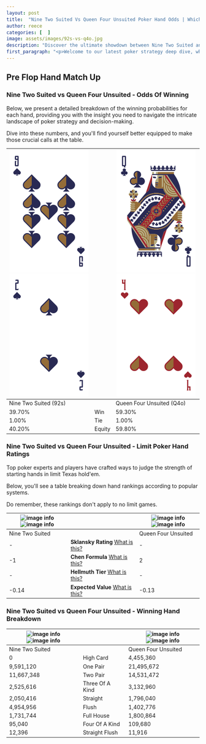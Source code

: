 ```yaml
---
layout: post
title:  "Nine Two Suited Vs Queen Four Unsuited Poker Hand Odds | Which Is The Better Hand In Poker? A Complete Guide"
author: reece
categories: [  ]
image: assets/images/92s-vs-q4o.jpg
description: "Discover the ultimate showdown between Nine Two Suited and Queen Four Unsuited in poker! Uncover the odds, strategies, and scenarios where one hand triumphs over the other. Get ready to up your poker game with this thrilling analysis."
first_paragraph: "<p>Welcome to our latest poker strategy deep dive, where we're pitting two distinct hands against each other in a high-stakes showdown: Nine Two Suited vs Queen Four Unsuited.</p><p>In the dynamic world of poker, every decision counts, and knowing which hand holds the upper hand is key to your success at the table.</p><p>In this article, we'll dissect these two hands, explore the scenarios where one dominates the other, and equip you with the knowledge to make strategic choices that can tip the odds in your favor.</p><p>Get ready to unravel the intriguing dynamics of these poker hands and elevate your game to new heights.</p>"
---
```




[comment]: # (sp0)

## Pre Flop Hand Match Up

<div class="table hand-ratings" markdown="1"> 



### Nine Two Suited vs Queen Four Unsuited - Odds Of Winning

Below, we present a detailed breakdown of the winning probabilities for each hand, providing you with the insight you need to navigate the intricate landscape of poker strategy and decision-making. 

Dive into these numbers, and you'll find yourself better equipped to make those crucial calls at the table.


    
| ![image info](assets/images/hand1/9.png) ![image info](assets/images/hand1/2.png) |  | ![image info](assets/images/hand2/q.png) ![image info](assets/images/hand2/4o.png) |
| -------- | -------- | -------- |
| Nine Two Suited (92s) |  | Queen Four Unsuited (Q4o) |
| 39.70% | Win | 59.30% |
| 1.00% | Tie | 1.00% |
| 40.20% | Equity | 59.80% |




[comment]: # (sp1)



### Nine Two Suited vs Queen Four Unsuited - Limit Poker Hand Ratings

Top poker experts and players have crafted ways to judge the strength of starting hands in limit Texas hold'em. 

Below, you'll see a table breaking down hand rankings according to popular systems. 

Do remember, these rankings don't apply to no limit games.


    
| ![image info](https://www.riverpairs.com/assets/images/hand1/9.png) ![image info](https://www.riverpairs.com/assets/images/hand1/2.png) |  | ![image info](https://www.riverpairs.com/assets/images/hand2/q.png) ![image info](https://www.riverpairs.com/assets/images/hand2/4o.png) |
| -------- | -------- | -------- |
| Nine Two Suited |  | Queen Four Unsuited |
| - | **Sklansky Rating** [What is this?](/sklansky-rating-explained) | - |
| -1 | **Chen Formula** [What is this?](/chen-formula-explained) | 2 |
| - | **Hellmuth Tier** [What is this?](/Hellmuth-tier-explained) | - |
| -0.14 | **Expected Value** [What is this?](/expected-value-explained) | -0.13 |




[comment]: # (sp2)



### Nine Two Suited vs Queen Four Unsuited - Winning Hand Breakdown


    
| ![image info](https://www.riverpairs.com/assets/images/hand1/9.png) ![image info](https://www.riverpairs.com/assets/images/hand1/2.png) |  | ![image info](https://www.riverpairs.com/assets/images/hand2/q.png) ![image info](https://www.riverpairs.com/assets/images/hand2/4o.png) |
| -------- | -------- | -------- |
| Nine Two Suited |  | Queen Four Unsuited |
| 0 | High Card | 4,455,360 |
| 9,591,120 | One Pair | 21,495,672 |
| 11,667,348 | Two Pair | 14,531,472 |
| 2,525,616 | Three Of A Kind | 3,132,960 |
| 2,050,416 | Straight | 1,796,040 |
| 4,954,956 | Flush | 1,402,776 |
| 1,731,744 | Full House | 1,800,864 |
| 95,040 | Four Of A Kind | 109,680 |
| 12,396 | Straight Flush | 11,916 |




[comment]: # (sp3)



</div>

[comment]: # (sp4)



[comment]: # (sp5)

